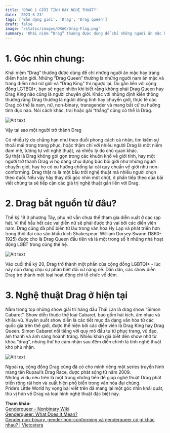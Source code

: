 ```yaml
---
title: 'DRAG | GIỚI TÍNH HAY NGHỆ THUẬT?'
date: '2023-6-23'
tags: ['Bản dạng giới', 'Drag', 'Drag queen']
draft: false
image: '/static/images/DRAG/Drag-Flag.png'
summary: 'Khái niệm “Drag” thường được dùng để chỉ những người ăn mặc hay trang điểm hoán giới. Những “Drag Queen” thường là những người nam ăn mặc và trang điểm như nữ giới và “Drag King” thì ngược lại.'
---
```


# **1. Góc nhìn chung:**

Khái niệm “Drag” thường được dùng để chỉ những người ăn mặc hay trang điểm hoán giới. Những “Drag Queen” thường là những người nam ăn mặc và trang điểm như nữ giới và “Drag King” thì ngược lại. Dù gắn liền với cộng đồng LGTBQI+, bạn sẽ ngạc nhiên khi biết rằng không phải Drag Queen hay Drag King nào cũng là người chuyển giới. Khác với những định kiến thông thường rằng Drag thường là người đồng tính hay chuyển giới, thực tế các Drag có thể là nam, nữ, non-binary, transgender và mang bất cứ xu hướng tính dục nào. Nói cách khác, trai hoặc gái “thẳng” cũng có thể là Drag.

![Alt text](/static/images/DRAG/Drag-Flag.png 'Cờ tự hào Drag')

Vậy tại sao một người trở thành Drag

Có nhiều lý do chẳng hạn như theo đuổi phong cách cá nhân, tìm kiếm sự thoải mái trong trang phục, hoặc thậm chí với nhiều người Drag là một niềm đam mê, tương tự với nghệ thuật, và nhiều lý do chủ quan khác.\
Sự thật là Drag không gói gọn trong các khuôn khổ về giới tính, hay một người trở thành Drag vì họ đang chịu đựng bức bối giới như những người chuyển giới, hay họ có xu hướng chống lại cái quy chuẩn về giới như non-conforming. Drag thật ra là một bầu trời nghệ thuật mà nhiều người chọn theo đuổi. Nếu vậy hãy thay đổi góc nhìn một chút, ở phần tiếp theo của bài viết chúng ta sẽ tiếp cận các giá trị nghệ thuật gắn liền với Drag.

# **2. Drag bắt nguồn từ đâu?**

Thế kỷ 19 ở phương Tây, phụ nữ vẫn chưa thể tham gia diễn xuất ở các rạp hát. Vì thế hầu hết các vai diễn nữ sẽ phải được thủ vai bởi các diễn viên nam. Drag cũng đã phổ biến từ lâu trong văn hóa Hy Lạp và phát triển hơn trong thời đại của sân khấu kịch Shakespear. William Dorsey Swann (1860-1925) được cho là Drag Queen đầu tiên và là một trong số ít những nhà hoạt động LGBT trong cùng thế hệ.

![Alt text](/static/images/DRAG/Swan.png 'William Dorsey Swann')

Vào cuối thế kỷ 20, Drag trở thành một phần của cộng đồng LGBTQI+ - lúc này còn đang chịu sự phân biệt đối xử nặng nề. Dần dần, các show diễn Drag trở thành một loại hoạt động chỉ tổ chức về đêm.

# **3. Nghệ thuật Drag ở hiện tại**

Nằm trong top những show giải trí hàng đầu Thái Lan là drag show “Simon Cabaret”. Show diễn thuộc thể loại Cabaret, bao gồm hài kịch, âm nhạc và khiêu vũ. Xuyên suốt show diễn là các tiết mục đa dạng văn hóa từ các quốc gia trên thế giới, được thể hiện bởi các diễn viên là Drag King hay Drag Queen. Simon Cabaret nổi tiếng với quy mô đầu tư từ phục trang, vũ đạo, âm thanh và ánh sáng hoành tráng. Nhiều khán giả biết đến show nhờ từ khóa “drag”, nhưng thứ họ cảm nhận sau đêm diễn chính là tính nghệ thuật khó phủ nhận.

![Alt text](/static/images/DRAG/Simon.png 'Hình ảnh từ show diễn Simon Cabaret (nguồn Internet)')

Ngoài ra, cộng đồng Drag cũng đã có cho mình riêng một series truyền hình mang tên Rupaul’s Drag Race, được phát sóng từ năm 2009.\
Những ví dụ nêu trên là một trong những tiền đề giúp nghệ thuật Drag phát triển rộng rãi hơn và xuất hiện phổ biến trong văn hóa đại chúng.\
Pride’s Little World hy vọng bài viết trên đã mang lại một góc nhìn khái quát, thú vị hơn về Drag và loại hình nghệ thuật đặc biệt này.

**Tham khảo:**\
[Genderqueer - Nonbinary Wiki](https://nonbinary.wiki/wiki/Genderqueer)\
[Genderqueer: What Does It Mean?](https://www.healthline.com/health/transgender/genderqueer)\
[Gender non-binary, gender non-conforming và genderqueer có gì khác nhau? | Vietcetera](https://vietcetera.com/vn/gender-non-binary-gender-non-conforming-va-genderqueer-co-gi-khac-nhau)
